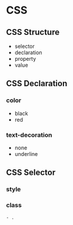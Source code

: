# CSS

## CSS Structure
- selector
- declaration
- property
- value

## CSS Declaration
  ### color
  - black
  - red
  ### text-decoration
  - none
  - underline
  
  
## CSS Selector
  ### style
  ### class
    - . 
